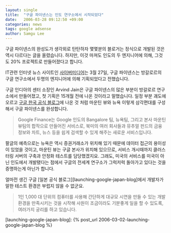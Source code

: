 ```yaml
---
layout: single
title:  "구글 파이넨스는 인도 연구소에서 시작되었다"
date:   2006-03-28 09:12:50 +09:00
categories: news
tags: google adsense
author: Samgu Lee
---
```

구글 파이넨스의 완성도가 생각외로 탄탄하자 몇몇분의 블로거는 정식으로 개발된 것은 역시 다르다는 글을 올렸습니다. 하지만, 이것 마져도 인도의 두 엔지니어에 의해, 그것도 20% 프로젝트로 만들어졌다고 합니다.

IT관련 인터넷 뉴스 사이트인 [사이버미디어](http://www.ciol.com/content/search/showarticle1.asp?artid=82254)는 3월 27일, 구글 파이넨스는 방갈로르의 구글 연구소에서 두명의 엔지니어에 의해 기획되었다고 전했습니다.

구글 인디아의 센터 소장인 Arvind Jain은 구글 파이넨스의 많은 부분이 방갈로르 연구소에서 만들어졌고, 첫 기획은 15개월 전에 나온 것이라고 말했습니다. 일정 부분 괘도에 오르고 [구글 한국 공식 블로그](http://googlekoreablog.blogspot.com/2006/03/google-finance.html)에 나온 것 처럼 마운틴 뷰와 뉴욕 이렇게 삼각편대를 구성해서 구글 파이넨스를 완성합니다.

> Google Finance는 Google 인도의 Bangalore 팀, 뉴욕팀, 그리고 본사 마운틴뷰팀의 합작으로 만들어진 서비스로, 북미의 여러 회사들과 뮤추얼 펀드의 금융 정보와 차트, 뉴스 등을 쉽게 검색할 수 있게 해주는 새로운 서비스입니다. 

팔글의 예측으로는 뉴욕은 역시 증권거래소가 위치해 있기 때문에 데이터 접근의 용이성이 있었을 것이고, 마운틴 뷰는 구글 본사가 위치해 있으므로, 서비스 개시때까지 클러스터링 서버의 구축과 안정화 테스트를 담당했겠지요. 그래도, 미국의 서비스를 미국이 아닌 인도에서 개발됐다는 점에서 구글의 전세계 연구소가 그럭저럭 돌아가고 있다는 것을 증명하는게 아닌가 합니다.

얼마전 생긴 구글 [일본 공식 블로그][launching-google-japan-blog]에서 개발자가 말한 테스트 환경은 부럽지 않을 수 없군요.

> 1인 1,000 대 단위의 컴퓨터를 사용해 간단하게 대규모 시연을 만들 수 있는 개발 환경을 만족시키는 것을 시작해 사원이 조금이라도 기분좋게 일을 할 수 있도록, 여러가지 궁리를 하고 있습니다.

[launching-google-japan-blog]: {% post_url 2006-03-02-launching-google-japan-blog %}
